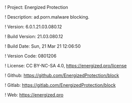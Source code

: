 ! Project: Energized Protection

! Description: ad.porn.malware blocking.

! Version: 6.0.1.21.03.080.12

! Build Version: 21.03.080.12

! Build Date: Sun, 21 Mar 21 12:06:50

! Version Code: 0801206

! License: CC BY-NC-SA 4.0, https://energized.pro/license

! Github: https://github.com/EnergizedProtection/block

! Gitlab: https://gitlab.com/EnergizedProtection/block


! Web: https://energized.pro
